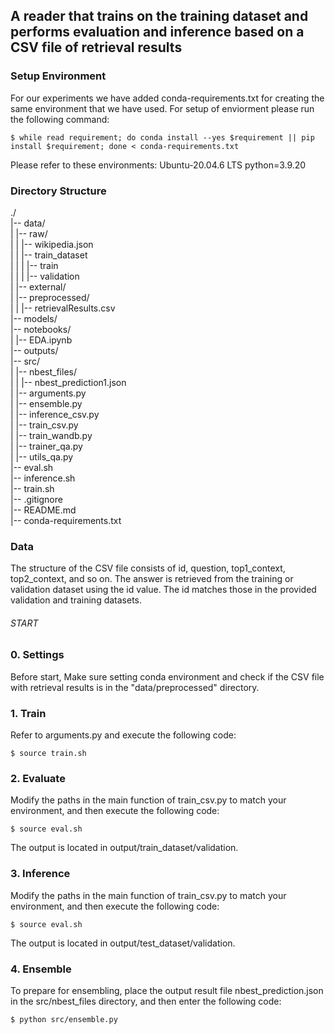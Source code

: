 ## A reader that trains on the training dataset and performs evaluation and inference based on a CSV file of retrieval results

### Setup Environment

For our experiments we have added conda-requirements.txt for creating the same environment that we have used. For setup of enviorment please run the following command:

```console
$ while read requirement; do conda install --yes $requirement || pip install $requirement; done < conda-requirements.txt
```

Please refer to these environments:
Ubuntu-20.04.6 LTS
python=3.9.20

### Directory Structure

./  
|-- data/  
| |-- raw/  
| | |-- wikipedia.json  
| | |-- train_dataset  
| | | |-- train  
| | | |-- validation  
| |-- external/  
| |-- preprocessed/  
| | |-- retrievalResults.csv  
|-- models/  
|-- notebooks/  
| |-- EDA.ipynb  
|-- outputs/  
|-- src/  
| |-- nbest_files/  
| | |-- nbest_prediction1.json  
| |-- arguments.py  
| |-- ensemble.py  
| |-- inference_csv.py  
| |-- train_csv.py  
| |-- train_wandb.py  
| |-- trainer_qa.py  
| |-- utils_qa.py  
|-- eval.sh  
|-- inference.sh  
|-- train.sh  
|-- .gitignore  
|-- README.md  
|-- conda-requirements.txt

### Data

The structure of the CSV file consists of id, question, top1_context, top2_context, and so on. The answer is retrieved from the training or validation dataset using the id value.
The id matches those in the provided validation and training datasets.

###### START

### 0. Settings

Before start, Make sure setting conda environment and check if the CSV file with retrieval results is in the "data/preprocessed" directory.

### 1. Train

Refer to arguments.py and execute the following code:

```console
$ source train.sh
```

### 2. Evaluate

Modify the paths in the main function of train_csv.py to match your environment, and then execute the following code:

```console
$ source eval.sh
```

The output is located in output/train_dataset/validation.

### 3. Inference

Modify the paths in the main function of train_csv.py to match your environment, and then execute the following code:

```console
$ source eval.sh
```

The output is located in output/test_dataset/validation.

### 4. Ensemble

To prepare for ensembling, place the output result file nbest_prediction.json in the src/nbest_files directory, and then enter the following code:

```console
$ python src/ensemble.py
```
